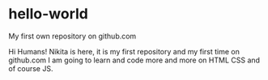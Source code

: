 # hello-world
My first own repository on github.com

Hi Humans!
Nikita is here, it is my first repository and my first time on github.com
I am going to learn and code more and more on HTML CSS and of course JS.

